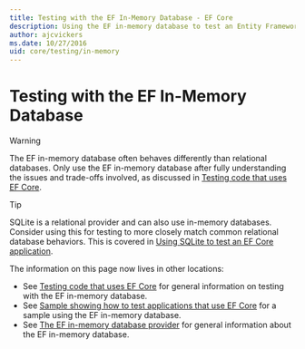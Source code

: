 ```yaml
---
title: Testing with the EF In-Memory Database - EF Core
description: Using the EF in-memory database to test an Entity Framework Core application
author: ajcvickers
ms.date: 10/27/2016
uid: core/testing/in-memory
---
```


# Testing with the EF In-Memory Database

> [!WARNING]
> The EF in-memory database often behaves differently than relational databases.
> Only use the EF in-memory database after fully understanding the issues and trade-offs involved, as discussed in [Testing code that uses EF Core](xref:core/testing/index).  

> [!TIP]
> SQLite is a relational provider and can also use in-memory databases.
> Consider using this for testing to more closely match common relational database behaviors.
> This is covered in [Using SQLite to test an EF Core application](xref:core/testing/sqlite).

The information on this page now lives in other locations:

* See [Testing code that uses EF Core](xref:core/testing/index) for general information on testing with the EF in-memory database.
* See [Sample showing how to test applications that use EF Core](xref:core/testing/testing-sample) for a sample using the EF in-memory database.
* See [The EF in-memory database provider](xref:core/providers/in-memory/index) for general information about the EF in-memory database.
